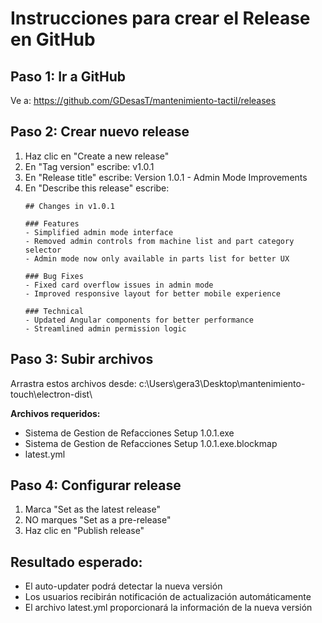 # Instrucciones para crear el Release en GitHub

## Paso 1: Ir a GitHub
Ve a: https://github.com/GDesasT/mantenimiento-tactil/releases

## Paso 2: Crear nuevo release
1. Haz clic en "Create a new release"
2. En "Tag version" escribe: v1.0.1
3. En "Release title" escribe: Version 1.0.1 - Admin Mode Improvements
4. En "Describe this release" escribe:
   ```
   ## Changes in v1.0.1
   
   ### Features
   - Simplified admin mode interface
   - Removed admin controls from machine list and part category selector
   - Admin mode now only available in parts list for better UX
   
   ### Bug Fixes
   - Fixed card overflow issues in admin mode
   - Improved responsive layout for better mobile experience
   
   ### Technical
   - Updated Angular components for better performance
   - Streamlined admin permission logic
   ```

## Paso 3: Subir archivos
Arrastra estos archivos desde: c:\Users\gera3\Desktop\mantenimiento-touch\electron-dist\

**Archivos requeridos:**
- Sistema de Gestion de Refacciones Setup 1.0.1.exe
- Sistema de Gestion de Refacciones Setup 1.0.1.exe.blockmap
- latest.yml

## Paso 4: Configurar release
1. Marca "Set as the latest release" 
2. NO marques "Set as a pre-release"
3. Haz clic en "Publish release"

## Resultado esperado:
- El auto-updater podrá detectar la nueva versión
- Los usuarios recibirán notificación de actualización automáticamente
- El archivo latest.yml proporcionará la información de la nueva versión
